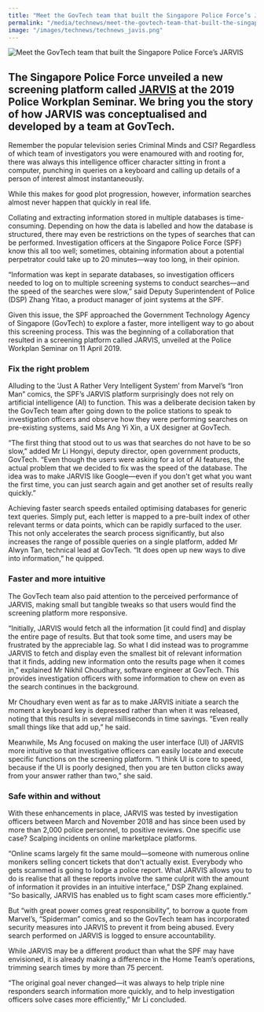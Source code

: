 ```yaml
---
title: "Meet the GovTech team that built the Singapore Police Force’s JARVIS"
permalink: "/media/technews/meet-the-govtech-team-that-built-the-singapore-police-force-jarvis"
image: "/images/technews/technews_javis.png"
---
```


![Meet the GovTech team that built the Singapore Police Force’s JARVIS](/images/technews/technews_javis.png)

The Singapore Police Force unveiled a new screening platform called [JARVIS](https://www.police.gov.sg/news-and-publications/features/Police%20Workplan%20Seminar%202019%20-%20A%20Smart%20Force%20for%20the%20Nation) at the 2019 Police Workplan Seminar. We bring you the story of how JARVIS was conceptualised and developed by a team at GovTech.
---

Remember the popular television series Criminal Minds and CSI? Regardless of which team of investigators you were enamoured with and rooting for, there was always this intelligence officer character sitting in front a computer, punching in queries on a keyboard and calling up details of a person of interest almost instantaneously. 
 
While this makes for good plot progression, however, information searches almost never happen that quickly in real life.
 
Collating and extracting information stored in multiple databases is time-consuming. Depending on how the data is labelled and how the database is structured, there may even be restrictions on the types of searches that can be performed. Investigation officers at the Singapore Police Force (SPF) know this all too well; sometimes, obtaining information about a potential perpetrator could take up to 20 minutes—way too long, in their opinion.
 
“Information was kept in separate databases, so investigation officers needed to log on to multiple screening systems to conduct searches—and the speed of the searches were slow,” said Deputy Superintendent of Police (DSP) Zhang Yitao, a product manager of joint systems at the SPF.
 
Given this issue, the SPF approached the Government Technology Agency of Singapore (GovTech) to explore a faster, more intelligent way to go about this screening process. This was the beginning of a collaboration that resulted in a screening platform called JARVIS, unveiled at the Police Workplan Seminar on 11 April 2019.
 
### **Fix the right problem**
 
Alluding to the ‘Just A Rather Very Intelligent System’ from Marvel’s “Iron Man” comics, the SPF’s JARVIS platform surprisingly does not rely on artificial intelligence (AI) to function. This was a deliberate decision taken by the GovTech team after going down to the police stations to speak to investigation officers and observe how they were performing searches on pre-existing systems, said Ms Ang Yi Xin, a UX designer at GovTech.
 
“The first thing that stood out to us was that searches do not have to be so slow,” added Mr Li Hongyi, deputy director, open government products, GovTech. “Even though the users were asking for a lot of AI features, the actual problem that we decided to fix was the speed of the database. The idea was to make JARVIS like Google—even if you don't get what you want the first time, you can just search again and get another set of results really quickly.”
 
Achieving faster search speeds entailed optimising databases for generic text queries. Simply put, each letter is mapped to a pre-built index of other relevant terms or data points, which can be rapidly surfaced to the user. This not only accelerates the search process significantly, but also increases the range of possible queries on a single platform, added Mr Alwyn Tan, technical lead at GovTech. “It does open up new ways to dive into information,” he quipped.
 
### **Faster and more intuitive**
 
The GovTech team also paid attention to the perceived performance of JARVIS, making small but tangible tweaks so that users would find the screening platform more responsive.
 
“Initially, JARVIS would fetch all the information [it could find] and display the entire page of results. But that took some time, and users may be frustrated by the appreciable lag. So what I did instead was to programme JARVIS to fetch and display even the smallest bit of relevant information that it finds, adding new information onto the results page when it comes in,” explained Mr Nikhil Choudhary,  software engineer at GovTech. This provides investigation officers with some information to chew on even as the search continues in the background.
 
Mr Choudhary even went as far as to make JARVIS initiate a search the moment a keyboard key is depressed rather than when it was released, noting that this results in several milliseconds in time savings. “Even really small things like that add up,” he said.
 
Meanwhile, Ms Ang focused on making the user interface (UI) of JARVIS more intuitive so that investigative officers can easily locate and execute specific functions on the screening platform. “I think UI is core to speed, because if the UI is poorly designed, then you are ten button clicks away from your answer rather than two,” she said.

### **Safe within and without**
 
With these enhancements in place, JARVIS was tested by investigation officers between March and November 2018 and has since been used by more than 2,000 police personnel, to positive reviews. One specific use case? Scalping incidents on online marketplace platforms.
 
“Online scams largely fit the same mould—someone with numerous online monikers selling concert tickets that don't actually exist. Everybody who gets scammed is going to lodge a police report. What JARVIS allows you to do is realise that all these reports involve the same culprit with the amount of information it provides in an intuitive interface,” DSP Zhang explained. “So basically, JARVIS has enabled us to fight scam cases more efficiently.”
 
But “with great power comes great responsibility”, to borrow a quote from Marvel’s, “Spiderman” comics, and so the GovTech team has incorporated security measures into JARVIS to prevent it from being abused. Every search performed on JARVIS is logged to ensure accountability.
 
While JARVIS may be a different product than what the SPF may have envisioned, it is already making a difference in the Home Team’s operations, trimming search times by more than 75 percent.
 
“The original goal never changed—it was always to help triple nine responders search information more quickly, and to help investigation officers solve cases more efficiently,” Mr Li concluded.
